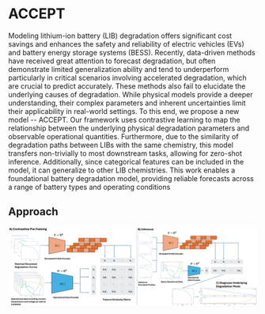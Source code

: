 # ACCEPT

Modeling lithium-ion battery (LIB) degradation offers significant cost savings and enhances the safety and reliability of electric vehicles (EVs) and battery energy storage systems (BESS).
Recently, data-driven methods have received great attention to forecast degradation, but often demonstrate limited generalization ability and tend to underperform particularly in critical scenarios involving accelerated degradation, which are crucial to predict accurately. These methods also fail to elucidate the underlying causes of degradation. While physical models provide a deeper understanding, their complex parameters and inherent uncertainties limit their applicability in real-world settings. To this end, we propose a new model -- ACCEPT. Our framework uses contrastive learning to map the relationship between the underlying physical degradation parameters and observable operational quantities. Furthermore, due to the similarity of degradation paths between LIBs with the same chemistry, this model transfers non-trivially to most downstream tasks, allowing for zero-shot inference. Additionally, since categorical features can be included in the model, it can generalize to other LIB chemistries. This work enables a foundational battery degradation model, providing reliable forecasts across a range of battery types and operating conditions

## Approach

![approach](pictures/Approach.png)